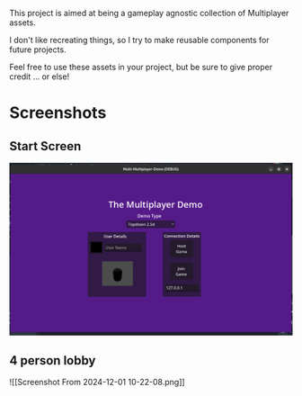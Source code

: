 This project is aimed at being a gameplay agnostic collection of Multiplayer assets. 

I don't like recreating things, so I try to make reusable components for future projects. 

Feel free to use these assets in your project, but be sure to give proper credit ... or else!


# Screenshots
## Start Screen
![Screenshot of StartScreen for "The Multiplayer Demo"](screenshots/StartScreen.png)




## 4 person lobby
![[Screenshot From 2024-12-01 10-22-08.png]]
